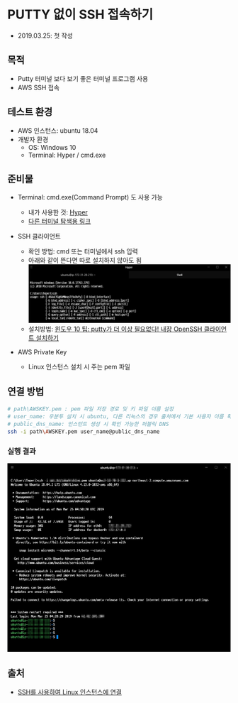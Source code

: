 # PUTTY 없이 SSH 접속하기

- 2019.03.25: 첫 작성

## 목적

- Putty 터미널 보다 보기 좋은 터미널 프로그램 사용
- AWS SSH 접속

## 테스트 환경

- AWS 인스턴스: ubuntu 18.04
- 개발자 환경
  - OS: Windows 10
  - Terminal: Hyper / cmd.exe

## 준비물

- Terminal: cmd.exe(Command Prompt) 도 사용 가능

  - 내가 사용한 것: [Hyper](https://hyper.is/)
  - [다른 터미널 탐색용 링크](https://github.com/Awesome-Windows/Awesome#terminal)

- SSH 클라이언트

  - 확인 방법: cmd 또는 터미널에서 ssh 입력
  - 아래와 같이 뜬다면 따로 설치하지 않아도 됨
    ![check SSH](../img/no_putty_1.jpg)
  - 설치방법: [윈도우 10 팁: putty가 더 이상 필요없다! 내장 OpenSSH 클라이언트 설치하기](https://archwin.net/402)

- AWS Private Key
  - Linux 인스턴스 설치 시 주는 pem 파일

## 연결 방법

```bash
# path\AWSKEY.pem : pem 파일 저장 경로 및 키 파일 이름 설정
# user_name: 우분투 설치 시 ubuntu, 다른 리눅스의 경우 출처에서 기본 사용자 이름 확인
# public_dns_name: 인스턴트 생성 시 확인 가능한 퍼블릭 DNS
ssh -i path\AWSKEY.pem user_name@public_dns_name
```

### 실행 결과

![Result](../img/no_putty_2.jpg)

## 출처

- [SSH를 사용하여 Linux 인스턴스에 연결](https://docs.aws.amazon.com/ko_kr/AWSEC2/latest/UserGuide/AccessingInstancesLinux.html)
